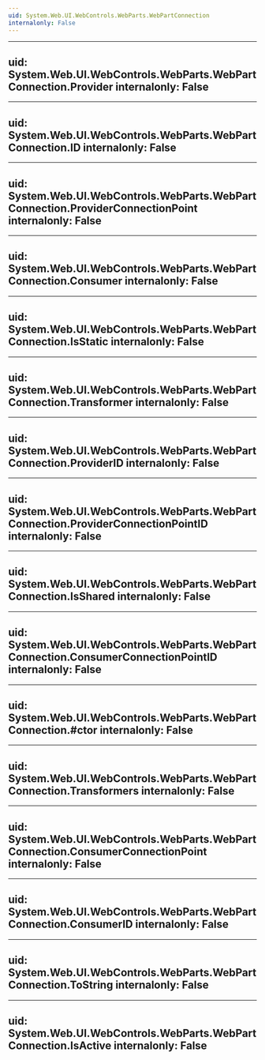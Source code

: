 ```yaml
---
uid: System.Web.UI.WebControls.WebParts.WebPartConnection
internalonly: False
---
```


---
uid: System.Web.UI.WebControls.WebParts.WebPartConnection.Provider
internalonly: False
---

---
uid: System.Web.UI.WebControls.WebParts.WebPartConnection.ID
internalonly: False
---

---
uid: System.Web.UI.WebControls.WebParts.WebPartConnection.ProviderConnectionPoint
internalonly: False
---

---
uid: System.Web.UI.WebControls.WebParts.WebPartConnection.Consumer
internalonly: False
---

---
uid: System.Web.UI.WebControls.WebParts.WebPartConnection.IsStatic
internalonly: False
---

---
uid: System.Web.UI.WebControls.WebParts.WebPartConnection.Transformer
internalonly: False
---

---
uid: System.Web.UI.WebControls.WebParts.WebPartConnection.ProviderID
internalonly: False
---

---
uid: System.Web.UI.WebControls.WebParts.WebPartConnection.ProviderConnectionPointID
internalonly: False
---

---
uid: System.Web.UI.WebControls.WebParts.WebPartConnection.IsShared
internalonly: False
---

---
uid: System.Web.UI.WebControls.WebParts.WebPartConnection.ConsumerConnectionPointID
internalonly: False
---

---
uid: System.Web.UI.WebControls.WebParts.WebPartConnection.#ctor
internalonly: False
---

---
uid: System.Web.UI.WebControls.WebParts.WebPartConnection.Transformers
internalonly: False
---

---
uid: System.Web.UI.WebControls.WebParts.WebPartConnection.ConsumerConnectionPoint
internalonly: False
---

---
uid: System.Web.UI.WebControls.WebParts.WebPartConnection.ConsumerID
internalonly: False
---

---
uid: System.Web.UI.WebControls.WebParts.WebPartConnection.ToString
internalonly: False
---

---
uid: System.Web.UI.WebControls.WebParts.WebPartConnection.IsActive
internalonly: False
---
